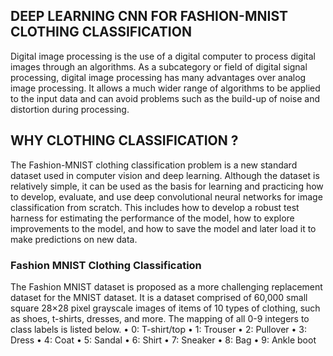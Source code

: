 ## DEEP LEARNING CNN FOR FASHION-MNIST CLOTHING CLASSIFICATION  
Digital image processing is the use of a digital computer to process digital 
images through an algorithms. As a subcategory or field of digital signal 
processing, digital image processing has many advantages over analog image 
processing. It allows a much wider range of algorithms to be applied to the input 
data and can avoid problems such as the build-up of noise and distortion during 
processing.  
## WHY CLOTHING CLASSIFICATION ? 
The Fashion-MNIST clothing classification problem is a new standard dataset 
used in computer vision and deep learning. 
Although the dataset is relatively simple, it can be used as the basis for learning 
and practicing how to develop, evaluate, and use deep convolutional neural 
networks for image classification from scratch. This includes how to develop a 
robust test harness for estimating the performance of the model, how to explore 
improvements to the model, and how to save the model and later load it to make 
predictions on new data. 
### Fashion MNIST Clothing Classification 
The Fashion MNIST dataset is proposed as a more challenging replacement 
dataset for the MNIST dataset. 
It is a dataset comprised of 60,000 small square 28×28 pixel grayscale images of 
items of 10 types of clothing, such as shoes, t-shirts, dresses, and more. The 
mapping of all 0-9 integers to class labels is listed below. 
• 0: T-shirt/top 
• 1: Trouser 
• 2: Pullover 
• 3: Dress 
• 4: Coat 
• 5: Sandal 
• 6: Shirt 
• 7: Sneaker 
• 8: Bag 
• 9: Ankle boot
